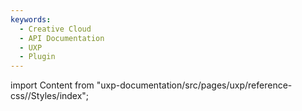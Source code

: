 ```yaml
---
keywords:
  - Creative Cloud
  - API Documentation
  - UXP
  - Plugin
---
```



import Content from "uxp-documentation/src/pages/uxp/reference-css//Styles/index";

<Content query="product=xd"/>
